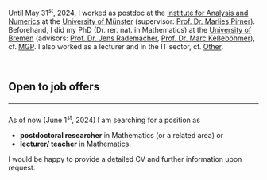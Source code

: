 Until May 31<sup>st</sup>, 2024, I worked as postdoc at the <a href="https://www.uni-muenster.de/AMM/en/institute.shtml">Institute for Analysis and Numerics</a> at the <a href="https://www.uni-muenster.de/en/">University of Münster</a> (supervisor: <a href="https://www.uni-muenster.de/AMM/en/Pirner/index.shtml">Prof. Dr. Marlies Pirner</a>). Beforehand, I did my PhD (Dr. rer. nat. in Mathematics) at the <a href="https://www.uni-bremen.de/en/">University of Bremen</a> (advisors: <a href="https://www.math.uni-hamburg.de/en/forschung/bereiche/am/ang-dynamische-systeme/personen/rademacher-jens.html">Prof. Dr. Jens Rademacher</a>, <a href="https://www.uni-bremen.de/dynsys/members/prof-dr-marc-kesseboehmer">Prof. Dr. Marc Keßeböhmer</a>), cf. <a href="https://www.mathgenealogy.org/id.php?id=277103">MGP</a>. I also worked as a lecturer and in the IT sector, cf. <a href="https://www.dulbrich.de/#Sonstiges">Other</a>. 

<br>

## Open to job offers <hr>
As of now (June 1<sup>st</sup>, 2024) I am searching for a position as 
<ul>
<li> <b>postdoctoral researcher</b> in Mathematics (or a related area) or </li>
<li> <b>lecturer/ teacher</b> in Mathematics.</li>
</ul>
I would be happy to provide a detailed CV and further information upon request.



 






